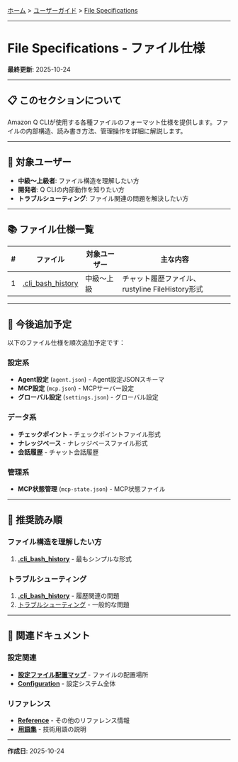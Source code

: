 [ホーム](../../README.md) > [ユーザーガイド](../README.md) > [File Specifications](README.md)

---

# File Specifications - ファイル仕様

**最終更新**: 2025-10-24

---

## 📋 このセクションについて

Amazon Q CLIが使用する各種ファイルのフォーマット仕様を提供します。ファイルの内部構造、読み書き方法、管理操作を詳細に解説します。

---

## 🎯 対象ユーザー

- **中級〜上級者**: ファイル構造を理解したい方
- **開発者**: Q CLIの内部動作を知りたい方
- **トラブルシューティング**: ファイル関連の問題を解決したい方

---

## 📚 ファイル仕様一覧

| # | ファイル | 対象ユーザー | 主な内容 |
|---|---------|-------------|---------|
| 1 | [.cli_bash_history](01_cli-bash-history.md) | 中級〜上級 | チャット履歴ファイル、rustyline FileHistory形式 |

---

## 🔮 今後追加予定

以下のファイル仕様を順次追加予定です：

### 設定系
- **Agent設定** (`agent.json`) - Agent設定JSONスキーマ
- **MCP設定** (`mcp.json`) - MCPサーバー設定
- **グローバル設定** (`settings.json`) - グローバル設定

### データ系
- **チェックポイント** - チェックポイントファイル形式
- **ナレッジベース** - ナレッジベースファイル形式
- **会話履歴** - チャット会話履歴

### 管理系
- **MCP状態管理** (`mcp-state.json`) - MCP状態ファイル

---

## 🚀 推奨読み順

### ファイル構造を理解したい方
1. **[.cli_bash_history](01_cli-bash-history.md)** - 最もシンプルな形式

### トラブルシューティング
1. **[.cli_bash_history](01_cli-bash-history.md)** - 履歴関連の問題
2. [トラブルシューティング](../06_troubleshooting/) - 一般的な問題

---

## 🔗 関連ドキュメント

### 設定関連
- **[設定ファイル配置マップ](../07_reference/04_configuration-file-locations.md)** - ファイルの配置場所
- **[Configuration](../03_configuration/)** - 設定システム全体

### リファレンス
- **[Reference](../07_reference/)** - その他のリファレンス情報
- **[用語集](../07_reference/01_glossary.md)** - 技術用語の説明

---

**作成日**: 2025-10-24

